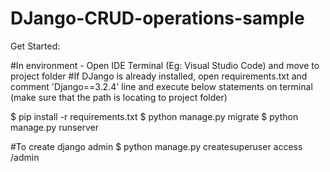# DJango-CRUD-operations-sample

Get Started:

#In environment - Open IDE Terminal (Eg: Visual Studio Code) and move to project folder
#If DJango is already installed, open requirements.txt and comment 'Django==3.2.4' line and execute below statements on terminal (make sure that the path is locating to project folder)

$ pip install -r requirements.txt
$ python manage.py migrate
$ python manage.py runserver

#To create django admin
$ python manage.py createsuperuser
access /admin
